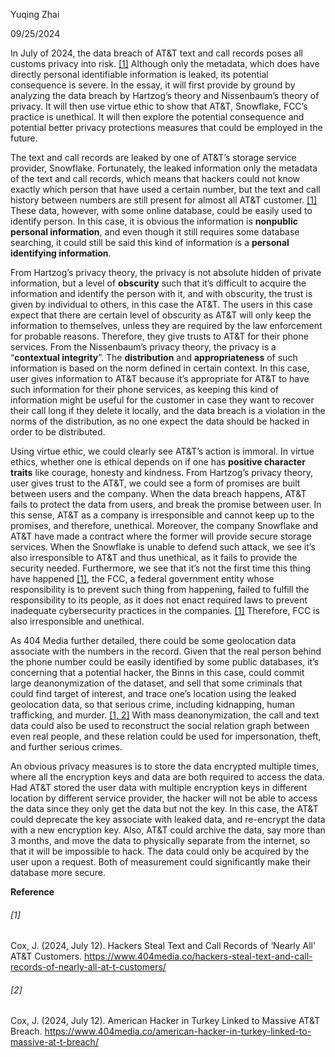 Yuqing Zhai

09/25/2024



In July of 2024, the data breach of AT&T text and call records poses all customs privacy into risk. [[1]](#1) Although only the metadata, which does have directly personal identifiable information is leaked, its potential consequence is severe. In the essay, it will first provide by ground by analyzing the data breach by Hartzog’s theory and Nissenbaum’s theory of privacy. It will then use virtue ethic to show that AT&T, Snowflake, FCC’s practice is unethical. It will then explore the potential consequence and potential better privacy protections measures that could be employed in the future.

The text and call records are leaked by one of AT&T’s storage service provider, Snowflake. Fortunately, the leaked information only the metadata of the text and call records, which means that hackers could not know exactly which person that have used a certain number, but the text and call history between numbers are still present for almost all AT&T customer. [[1]](#1) These data, however, with some online database, could be easily used to identify person. In this case, it is obvious the information is **nonpublic personal information**, and even though it still requires some database searching, it could still be said this kind of information is a **personal identifying information**.

From Hartzog’s privacy theory, the privacy is not absolute hidden of private information, but a level of **obscurity** such that it’s difficult to acquire the information and identify the person with it, and with obscurity, the trust is given by individual to others, in this case the AT&T. The users in this case expect that there are certain level of obscurity as AT&T will only keep the information to themselves, unless they are required by the law enforcement for probable reasons. Therefore, they give trusts to AT&T for their phone services. From the Nissenbaum’s privacy theory, the privacy is a “**contextual integrity**”. The **distribution** and **appropriateness** of such information is based on the norm defined in certain context. In this case, user gives information to AT&T because it’s appropriate for AT&T to have such information for their phone services, as keeping this kind of information might be useful for the customer in case they want to recover their call long if they delete it locally, and the data breach is a violation in the norms of the distribution, as no one expect the data should be hacked in order to be distributed.

Using virtue ethic, we could clearly see AT&T’s action is immoral. In virtue ethics, whether one is ethical depends on if one has **positive character traits** like courage, honesty and kindness. From Hartzog’s privacy theory, user gives trust to the AT&T, we could see a form of promises are built between users and the company. When the data breach happens, AT&T fails to protect the data from users, and break the promise between user. In this sense, AT&T as a company is irresponsible and cannot keep up to the promises, and therefore, unethical. Moreover, the company Snowflake and AT&T have made a contract where the former will provide secure storage services. When the Snowflake is unable to defend such attack, we see it’s also irresponsible to AT&T and thus unethical, as it fails to provide the security needed. Furthermore, we see that it’s not the first time this thing have happened [[1]](#1), the FCC, a federal government entity whose responsibility is to prevent such thing from happening, failed to fulfill the responsibility to its people, as it does not enact required laws to prevent inadequate cybersecurity practices in the companies. [[1]](#1) Therefore, FCC is also irresponsible and unethical.

As 404 Media further detailed, there could be some geolocation data associate with the numbers in the record. Given that the real person behind the phone number could be easily identified by some public databases, it’s concerning that a potential hacker, the Binns in this case, could commit large deanonymization of the dataset, and sell that some criminals that could find target of interest, and trace one’s location using the leaked geolocation data, so that serious crime, including kidnapping, human trafficking, and murder. [[1, 2]](#1) With mass deanonymization, the call and text data could also be used to reconstruct the social relation graph between even real people, and these relation could be used for impersonation, theft, and further serious crimes.

An obvious privacy measures is to store the data encrypted multiple times, where all the encryption keys and data are both required to access the data. Had AT&T stored the user data with multiple encryption keys in different location by different service provider, the hacker will not be able to access the data since they only get the data but not the key. In this case, the AT&T could deprecate the key associate with leaked data, and re-encrypt the data with a new encryption key. Also, AT&T could archive the data, say more than 3 months, and move the data to physically separate from the internet, so that it will be impossible to hack. The data could only be acquired by the user upon a request. Both of measurement could significantly make their database more secure.

<div name="page-break"></div>

**Reference**

###### [1]

Cox, J. (2024, July 12). Hackers Steal Text and Call Records of ‘Nearly All’ AT&T Customers. https://www.404media.co/hackers-steal-text-and-call-records-of-nearly-all-at-t-customers/

###### [2]

Cox, J. (2024, July 12). American Hacker in Turkey Linked to Massive AT&T Breach. https://www.404media.co/american-hacker-in-turkey-linked-to-massive-at-t-breach/

 
